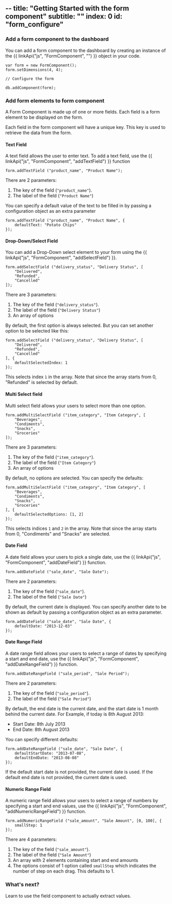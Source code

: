--
title: "Getting Started with the form component"
subtitle: ""
index: 0
id: "form_configure"
--

### Add a form component to the dashboard

You can add a form component to the dashboard by creating an instance of the {{ linkApi("js", "FormComponent", "") }} object in your code.

~~~
var form = new FormComponent();
form.setDimensions(4, 4);

// Configure the form

db.addComponent(form);
~~~

### Add form elements to form component

A Form Component is made up of one or more fields. Each field is a form element to be displayed on the form.

Each field in the form component will have a unique key. This key is used to retrieve the data from the form.

#### Text Field

A text field allows the user to enter text. To add a text field, use the {{ linkApi("js", "FormComponent", "addTextField") }} function

~~~
form.addTextField ("product_name", "Product Name");
~~~

There are 2 parameters:

1. The key of the field (`"product_name"`).
2. The label of the field (`"Product Name"`)

You can specify a default value of the text to be filled in by passing a configuration object as an extra parameter

~~~
form.addTextField ("product_name", "Product Name", {
	defaultText: "Potato Chips"
});
~~~

#### Drop-Down/Select Field

You can add a Drop-Down select element to your form using the {{ linkApi("js", "FormComponent", "addSelectField") }}.

~~~
form.addSelectField ("delivery_status", "Delivery Status", [
	"Delivered",
	"Refunded",
	"Cancelled"
]);
~~~

There are 3 parameters:

1. The key of the field (`"delivery_status"`).
2. The label of the field (`"Delivery Status"`)
3. An array of options

By default, the first option is always selected. But you can set another option to be selected like this:

~~~
form.addSelectField ("delivery_status", "Delivery Status", [
	"Delivered",
	"Refunded",
	"Cancelled"
], {
	defaultSelectedIndex: 1
});
~~~

This selects index `1` in the array. Note that since the array starts from 0, "Refunded" is selected by default.

#### Multi Select field

Multi select field allows your users to select more than one option.

~~~
form.addMultiSelectField ("item_category", "Item Category", [
	"Beverages",
	"Condiments",
	"Snacks",
	"Groceries"
]);
~~~

There are 3 parameters:

1. The key of the field (`"item_category"`).
2. The label of the field (`"Item Category"`)
3. An array of options 

By default, no options are selected. You can specify the defaults:

~~~
form.addMultiSelectField ("item_category", "Item Category", [
	"Beverages",
	"Condiments",
	"Snacks",
	"Groceries"
], {
	defaultSelectedOptions: [1, 2]
});
~~~

This selects indices `1` and `2` in the array. Note that since the array starts from 0, "Condiments" and "Snacks" are selected.

#### Date Field

A date field allows your users to pick a single date, use the {{ linkApi("js", "FormComponent", "addDateField") }} function.

~~~
form.addDateField ("sale_date", "Sale Date");
~~~

There are 2 parameters:

1. The key of the field (`"sale_date"`).
2. The label of the field (`"Sale Date"`)

By default, the current date is displayed. You can specify another date to be shown as default by passing a configuration object as an extra parameter.

~~~
form.addDateField ("sale_date", "Sale Date", {
	defaultDate: "2013-12-03"
});
~~~

#### Date Range Field

A date range field allows your users to select a range of dates by specifying a start and end date, use the {{ linkApi("js", "FormComponent", "addDateRangeField") }} function.

~~~
form.addDateRangeField ("sale_period", "Sale Period");
~~~

There are 2 parameters:

1. The key of the field (`"sale_period"`).
2. The label of the field (`"Sale Period"`)

By default, the end date is the current date, and the start date is 1 month behind the current date. For Example, if today is 8th August 2013:

* Start Date: 8th July 2013
* End Date: 8th August 2013

You can specify different defaults:

~~~
form.addDateRangeField ("sale_date", "Sale Date", {
	defaultStartDate: "2013-07-08",
	defaultEndDate: "2013-08-08"
});
~~~

If the default start date is not provided, the current date is used. If the default end date is not provided, the current date is used.


#### Numeric Range Field

A numeric range field allows your users to select a range of numbers by specifying a start and end values, use the {{ linkApi("js", "FormComponent", "addNumericRangeField") }} function.

~~~
form.addNumericRangeField ("sale_amount", "Sale Amount", [0, 100], {
	smallStep: 1
});
~~~

There are 4 parameters:

1. The key of the field (`"sale_amount"`).
2. The label of the field (`"Sale Amount"`)
3. An array with 2 elements containing start and end amounts
4. The options consist of 1 option called `smallStep` which indicates the number of step on each drag. This defaults to 1.

### What's next?

Learn to use the field component to actually extract values.